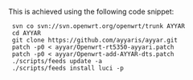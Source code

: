 This is achieved using the following code snippet:

     svn co svn://svn.openwrt.org/openwrt/trunk AYYAR
     cd AYYAR
     git clone https://github.com/ayyaris/ayyar.git
     patch -p0 < ayyar/Openwrt-rt5350-ayyari.patch
     patch -p0 < ayyar/Openwrt-add-AYYAR-dts.patch
     ./scripts/feeds update -a
     ./scripts/feeds install luci -p
